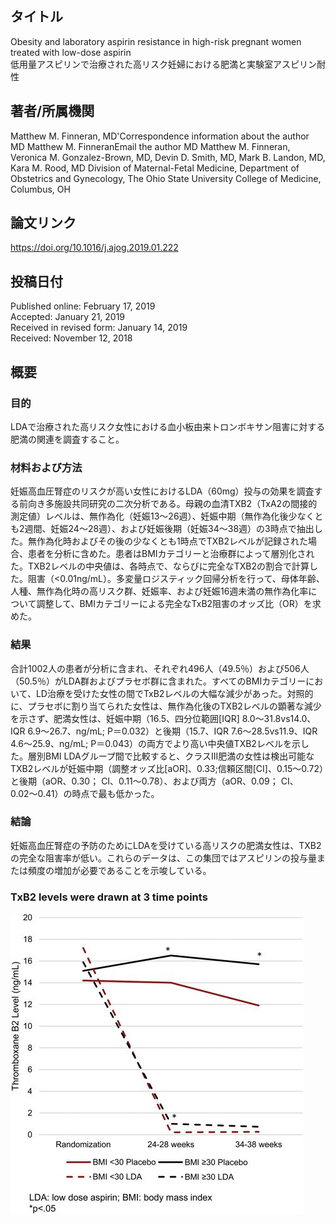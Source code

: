 ## タイトル
Obesity and laboratory aspirin resistance in high-risk pregnant women treated with low-dose aspirin  
低用量アスピリンで治療された高リスク妊婦における肥満と実験室アスピリン耐性

## 著者/所属機関
Matthew M. Finneran, MD'Correspondence information about the author MD Matthew M. FinneranEmail the author MD Matthew M. Finneran, Veronica M. Gonzalez-Brown, MD, Devin D. Smith, MD, Mark B. Landon, MD, Kara M. Rood, MD
Division of Maternal-Fetal Medicine, Department of Obstetrics and Gynecology, The Ohio State University College of Medicine, Columbus, OH

## 論文リンク
https://doi.org/10.1016/j.ajog.2019.01.222

## 投稿日付
Published online: February 17, 2019  
Accepted: January 21, 2019  
Received in revised form: January 14, 2019  
Received: November 12, 2018

## 概要
### 目的
LDAで治療された高リスク女性における血小板由来トロンボキサン阻害に対する肥満の関連を調査すること。

### 材料および方法
妊娠高血圧腎症のリスクが高い女性におけるLDA（60mg）投与の効果を調査する前向き多施設共同研究の二次分析である。母親の血清TXB2（TxA2の間接的測定値）レベルは、無作為化（妊娠13〜26週）、妊娠中期（無作為化後少なくとも2週間、妊娠24〜28週）、および妊娠後期（妊娠34～38週）の3時点で抽出した。無作為化時およびその後の少なくとも1時点でTXB2レベルが記録された場合、患者を分析に含めた。患者はBMIカテゴリーと治療群によって層別化された。TXB2レベルの中央値は、各時点で、ならびに完全なTXB2の割合で計算した。阻害（<0.01ng/mL）。多変量ロジスティック回帰分析を行って、母体年齢、人種、無作為化時の高リスク群、妊娠率、および妊娠16週未満の無作為化率について調整して、BMIカテゴリーによる完全なTxB2阻害のオッズ比（OR）を求めた。

### 結果
合計1002人の患者が分析に含まれ、それぞれ496人（49.5％）および506人（50.5％）がLDA群およびプラセボ群に含まれた。すべてのBMIカテゴリーにおいて、LD治療を受けた女性の間でTxB2レベルの大幅な減少があった。対照的に、プラセボに割り当てられた女性は、無作為化後のTXB2レベルの顕著な減少を示さず、肥満女性は、妊娠中期（16.5、四分位範囲[IQR] 8.0〜31.8vs14.0、IQR 6.9〜26.7、ng/mL; P＝0.032）と後期（15.7、IQR 7.6〜28.5vs11.9、IQR 4.6〜25.9、ng/mL; P＝0.043）の両方でより高い中央値TXB2レベルを示した。層別BMI LDAグループ間で比較すると、クラスIII肥満の女性は検出可能なTXB2レベルが妊娠中期（調整オッズ比[aOR]、0.33;信頼区間[CI]、0.15〜0.72）と後期（aOR、0.30； CI、0.11〜0.78）、および両方（aOR、0.09； CI、0.02〜0.41）の時点で最も低かった。

### 結論
妊娠高血圧腎症の予防のためにLDAを受けている高リスクの肥満女性は、TXB2の完全な阻害率が低い。これらのデータは、この集団ではアスピリンの投与量または頻度の増加が必要であることを示唆している。

### TxB2 levels were drawn at 3 time points
![figure](Obesity_fig.png)
